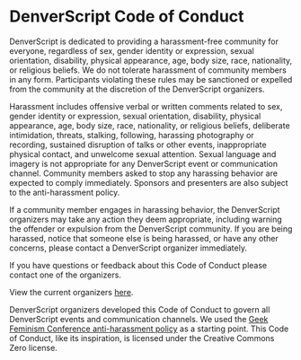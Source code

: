 # DenverScript Code of Conduct

DenverScript is dedicated to providing a harassment-free community for everyone, regardless of sex, gender identity or expression, sexual orientation, disability, physical appearance, age, body size, race, nationality, or religious beliefs. We do not tolerate harassment of community members in any form. Participants violating these rules may be sanctioned or expelled from the community at the discretion of the DenverScript organizers.

Harassment includes offensive verbal or written comments related to sex, gender identity or expression, sexual orientation, disability, physical appearance, age, body size, race, nationality, or religious beliefs, deliberate intimidation, threats, stalking, following, harassing photography or recording, sustained disruption of talks or other events, inappropriate physical contact, and unwelcome sexual attention. Sexual language and imagery is not appropriate for any DenverScript event or communication channel. Community members asked to stop any harassing behavior are expected to comply immediately. Sponsors and presenters are also subject to the anti-harassment policy.

If a community member engages in harassing behavior, the DenverScript organizers may take any action they deem appropriate, including warning the offender or expulsion from the DenverScript community. If you are being harassed, notice that someone else is being harassed, or have any other concerns, please contact a DenverScript organizer immediately.

If you have questions or feedback about this Code of Conduct please contact one of the organizers.

View the current organizers [here](/organizers/).

DenverScript organizers developed this Code of Conduct to govern all DenverScript events and communication channels. We used the [Geek Feminism Conference anti-harassment policy](https://geekfeminism.fandom.com/wiki/Conference_anti-harassment/Policy) as a starting point. This Code of Conduct, like its inspiration, is licensed under the Creative Commons Zero license.